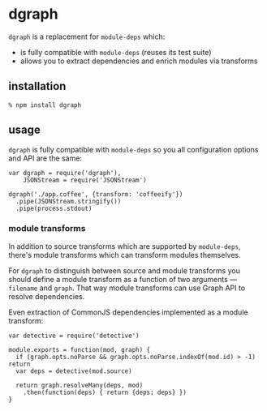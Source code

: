 # dgraph

`dgraph` is a replacement for `module-deps` which:

  * is fully compatible with `module-deps` (reuses its test suite)
  * allows you to extract dependencies and enrich modules via transforms

## installation

    % npm install dgraph

## usage

`dgraph` is fully compatible with `module-deps` so you all configuration options
and API are the same:

    var dgraph = require('dgraph'),
        JSONStream = require('JSONStream')

    dgraph('./app.coffee', {transform: 'coffeeify'})
      .pipe(JSONStream.stringify())
      .pipe(process.stdout)

### module transforms

In addition to source transforms which are supported by `module-deps`, there's
module transforms which can transform modules themselves.

For `dgraph` to distinguish between source and module transforms you should
define a module transform as a function of two arguments — `filename` and
`graph`. That way module transforms can use Graph API to resolve dependencies.

Even extraction of CommonJS dependencies implemented as a module transform:

    var detective = require('detective')

    module.exports = function(mod, graph) {
      if (graph.opts.noParse && graph.opts.noParse.indexOf(mod.id) > -1) return
      var deps = detective(mod.source)

      return graph.resolveMany(deps, mod)
        .then(function(deps) { return {deps: deps} })
    }
